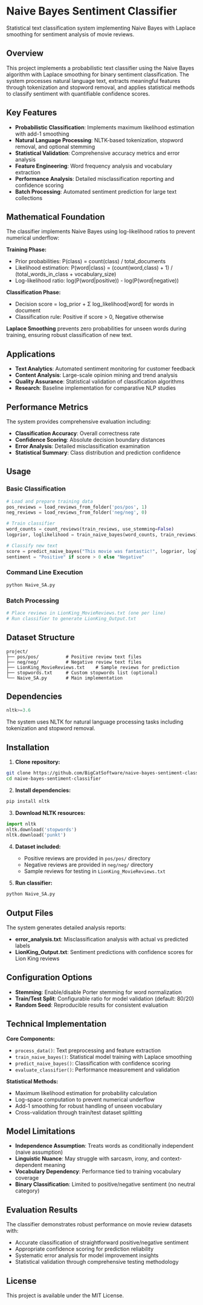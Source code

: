 # Naive Bayes Sentiment Classifier

Statistical text classification system implementing Naive Bayes with Laplace smoothing for sentiment analysis of movie reviews.

## Overview

This project implements a probabilistic text classifier using the Naive Bayes algorithm with Laplace smoothing for binary sentiment classification. The system processes natural language text, extracts meaningful features through tokenization and stopword removal, and applies statistical methods to classify sentiment with quantifiable confidence scores.

## Key Features

- **Probabilistic Classification**: Implements maximum likelihood estimation with add-1 smoothing
- **Natural Language Processing**: NLTK-based tokenization, stopword removal, and optional stemming
- **Statistical Validation**: Comprehensive accuracy metrics and error analysis
- **Feature Engineering**: Word frequency analysis and vocabulary extraction
- **Performance Analysis**: Detailed misclassification reporting and confidence scoring
- **Batch Processing**: Automated sentiment prediction for large text collections

## Mathematical Foundation

The classifier implements Naive Bayes using log-likelihood ratios to prevent numerical underflow:

**Training Phase:**
- Prior probabilities: P(class) = count(class) / total_documents
- Likelihood estimation: P(word|class) = (count(word,class) + 1) / (total_words_in_class + vocabulary_size)
- Log-likelihood ratio: log(P(word|positive)) - log(P(word|negative))

**Classification Phase:**
- Decision score = log_prior + Σ log_likelihood[word] for words in document
- Classification rule: Positive if score > 0, Negative otherwise

**Laplace Smoothing** prevents zero probabilities for unseen words during training, ensuring robust classification of new text.

## Applications

- **Text Analytics**: Automated sentiment monitoring for customer feedback
- **Content Analysis**: Large-scale opinion mining and trend analysis  
- **Quality Assurance**: Statistical validation of classification algorithms
- **Research**: Baseline implementation for comparative NLP studies

## Performance Metrics

The system provides comprehensive evaluation including:
- **Classification Accuracy**: Overall correctness rate
- **Confidence Scoring**: Absolute decision boundary distances
- **Error Analysis**: Detailed misclassification examination
- **Statistical Summary**: Class distribution and prediction confidence

## Usage

### Basic Classification
```python
# Load and prepare training data
pos_reviews = load_reviews_from_folder('pos/pos', 1)
neg_reviews = load_reviews_from_folder('neg/neg', 0)

# Train classifier
word_counts = count_reviews(train_reviews, use_stemming=False)
logprior, loglikelihood = train_naive_bayes(word_counts, train_reviews)

# Classify new text
score = predict_naive_bayes("This movie was fantastic!", logprior, loglikelihood)
sentiment = "Positive" if score > 0 else "Negative"
```

### Command Line Execution
```bash
python Naive_SA.py
```

### Batch Processing
```bash
# Place reviews in LionKing_MovieReviews.txt (one per line)
# Run classifier to generate LionKing_Output.txt
```

## Dataset Structure

```
project/
├── pos/pos/          # Positive review text files
├── neg/neg/          # Negative review text files  
├── LionKing_MovieReviews.txt    # Sample reviews for prediction
├── stopwords.txt     # Custom stopwords list (optional)
└── Naive_SA.py       # Main implementation
```

## Dependencies

```python
nltk>=3.6
```

The system uses NLTK for natural language processing tasks including tokenization and stopword removal.

## Installation

1. **Clone repository:**
```bash
git clone https://github.com/BigCatSoftware/naive-bayes-sentiment-classifier.git
cd naive-bayes-sentiment-classifier
```

2. **Install dependencies:**
```bash
pip install nltk
```

3. **Download NLTK resources:**
```python
import nltk
nltk.download('stopwords')
nltk.download('punkt')
```

4. **Dataset included:**
   - Positive reviews are provided in `pos/pos/` directory
   - Negative reviews are provided in `neg/neg/` directory
   - Sample reviews for testing in `LionKing_MovieReviews.txt`

5. **Run classifier:**
```bash
python Naive_SA.py
```

## Output Files

The system generates detailed analysis reports:

- **error_analysis.txt**: Misclassification analysis with actual vs predicted labels
- **LionKing_Output.txt**: Sentiment predictions with confidence scores for Lion King reviews

## Configuration Options

- **Stemming**: Enable/disable Porter stemming for word normalization
- **Train/Test Split**: Configurable ratio for model validation (default: 80/20)
- **Random Seed**: Reproducible results for consistent evaluation

## Technical Implementation

**Core Components:**
- `process_data()`: Text preprocessing and feature extraction
- `train_naive_bayes()`: Statistical model training with Laplace smoothing
- `predict_naive_bayes()`: Classification with confidence scoring
- `evaluate_classifier()`: Performance measurement and validation

**Statistical Methods:**
- Maximum likelihood estimation for probability calculation
- Log-space computation to prevent numerical underflow
- Add-1 smoothing for robust handling of unseen vocabulary
- Cross-validation through train/test dataset splitting

## Model Limitations

- **Independence Assumption**: Treats words as conditionally independent (naive assumption)
- **Linguistic Nuance**: May struggle with sarcasm, irony, and context-dependent meaning
- **Vocabulary Dependency**: Performance tied to training vocabulary coverage
- **Binary Classification**: Limited to positive/negative sentiment (no neutral category)

## Evaluation Results

The classifier demonstrates robust performance on movie review datasets with:
- Accurate classification of straightforward positive/negative sentiment
- Appropriate confidence scoring for prediction reliability
- Systematic error analysis for model improvement insights
- Statistical validation through comprehensive testing methodology

## License

This project is available under the MIT License.

